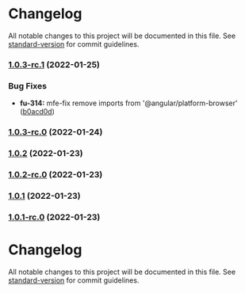 # Changelog

All notable changes to this project will be documented in this file. See [standard-version](https://github.com/conventional-changelog/standard-version) for commit guidelines.

### [1.0.3-rc.1](https://github.com/ironSource/fusion-ui/compare/v1.0.3-rc.0...v1.0.3-rc.1) (2022-01-25)


### Bug Fixes

* **fu-314:** mfe-fix remove imports from '@angular/platform-browser' ([b0acd0d](https://github.com/ironSource/fusion-ui/commit/b0acd0d25f1c093f95c2aef5088eaae6583eea5c))

### [1.0.3-rc.0](https://github.com/ironSource/fusion-ui/compare/v1.0.2...v1.0.3-rc.0) (2022-01-24)

### [1.0.2](https://github.com/ironSource/fusion-ui/compare/v1.0.0...v1.0.2) (2022-01-23)

### [1.0.2-rc.0](https://github.com/ironSource/fusion-ui/compare/v1.0.0...v1.0.2-rc.0) (2022-01-23)

### [1.0.1](https://github.com/ironSource/fusion-ui/compare/v1.0.1-rc.0...v1.0.1) (2022-01-23)

### [1.0.1-rc.0](https://github.com/ironSource/fusion-ui/compare/v1.0.0...v1.0.1-rc.0) (2022-01-23)

# Changelog

All notable changes to this project will be documented in this file. See [standard-version](https://github.com/conventional-changelog/standard-version) for commit guidelines.
